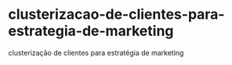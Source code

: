 # clusterizacao-de-clientes-para-estrategia-de-marketing
clusterização de clientes para estratégia de marketing

